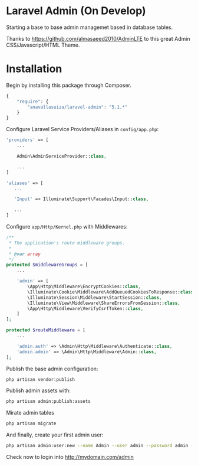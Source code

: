 Laravel Admin (On Develop)
=====

Starting a base to base admin managemet based in database tables.

Thanks to https://github.com/almasaeed2010/AdminLTE to this great Admin CSS/Javascript/HTML Theme.

# Installation

Begin by installing this package through Composer.

```js
{
    "require": {
        "anavallasuiza/laravel-admin": "5.1.*"
    }
}
```

Configure Laravel Service Providers/Aliases in `config/app.php`:

```php
'providers' => [
    ...

    Admin\AdminServiceProvider::class,

    ...
]

'aliases' => [
   ...

   'Input' => Illuminate\Support\Facades\Input::class,

   ...
]
```

Configure `app/Http/Kernel.php` with Middlewares:

```php
/**
 * The application's route middleware groups.
 *
 * @var array
 */
protected $middlewareGroups = [
    ...

    'admin' => [
        \App\Http\Middleware\EncryptCookies::class,
        \Illuminate\Cookie\Middleware\AddQueuedCookiesToResponse::class,
        \Illuminate\Session\Middleware\StartSession::class,
        \Illuminate\View\Middleware\ShareErrorsFromSession::class,
        \App\Http\Middleware\VerifyCsrfToken::class,
    ]
];

protected $routeMiddleware = [
    ...

    'admin.auth' => \Admin\Http\Middleware\Authenticate::class,
    'admin.admin' => \Admin\Http\Middleware\Admin::class,
];
```

Publish the base admin configuration:

```bash
php artisan vendor:publish
```

Publish admin assets with:

```bash
php artisan admin:publish:assets
```

Mirate admin tables

```bash
php artisan migrate
```

And finally, create your first admin user:

```bash
php artisan admin:user:new --name Admin --user admin --password admin --admin true
```

Check now to login into http://mydomain.com/admin
